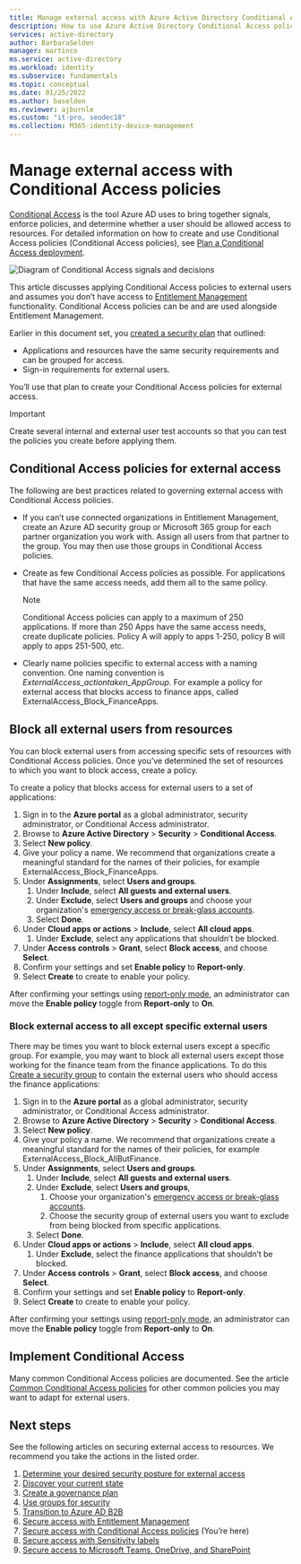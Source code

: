 ```yaml
---
title: Manage external access with Azure Active Directory Conditional Access 
description: How to use Azure Active Directory Conditional Access policies to secure external access to resources.
services: active-directory
author: BarbaraSelden
manager: martinco
ms.service: active-directory
ms.workload: identity
ms.subservice: fundamentals
ms.topic: conceptual
ms.date: 01/25/2022
ms.author: baselden
ms.reviewer: ajburnle
ms.custom: "it-pro, seodec18"
ms.collection: M365-identity-device-management
---
```

# Manage external access with Conditional Access policies 

[Conditional Access](../conditional-access/overview.md) is the tool Azure AD uses to bring together signals, enforce policies, and determine whether a user should be allowed access to resources. For detailed information on how to create and use Conditional Access policies (Conditional Access policies), see [Plan a Conditional Access deployment](../conditional-access/plan-conditional-access.md). 

![Diagram of Conditional Access signals and decisions](media/secure-external-access//7-conditional-access-signals.png)

This article discusses applying Conditional Access policies to external users and assumes you don’t have access to [Entitlement Management](../governance/entitlement-management-overview.md) functionality. Conditional Access policies can be and are used alongside Entitlement Management.

Earlier in this document set, you [created a security plan](3-secure-access-plan.md) that outlined:

* Applications and resources have the same security requirements and can be grouped for access.
* Sign-in requirements for external users.

You’ll use that plan to create your Conditional Access policies for external access. 

> [!IMPORTANT]
> Create several internal and external user test accounts so that you can test the policies you create before applying them.

## Conditional Access policies for external access

The following are best practices related to governing external access with Conditional Access policies.

* If you can’t use connected organizations in Entitlement Management, create an Azure AD security group or Microsoft 365 group for each partner organization you work with. Assign all users from that partner to the group. You may then use those groups in Conditional Access policies.

* Create as few Conditional Access policies as possible. For applications that have the same access needs, add them all to the same policy.  

   > [!NOTE]
   > Conditional Access policies can apply to a maximum of 250 applications. If more than 250 Apps have the same access needs, create duplicate policies. Policy A will apply to apps 1-250, policy B will apply to apps 251-500, etc.

* Clearly name policies specific to external access with a naming convention. One naming convention is *ExternalAccess_actiontaken_AppGroup*. For example a policy for external access that blocks access to finance apps, called ExternalAccess_Block_FinanceApps.

## Block all external users from resources

You can block external users from accessing specific sets of resources with Conditional Access policies. Once you’ve determined the set of resources to which you want to block access, create a policy.

To create a policy that blocks access for external users to a set of applications:

1. Sign in to the **Azure portal** as a global administrator, security administrator, or Conditional Access administrator.
1. Browse to **Azure Active Directory** > **Security** > **Conditional Access**.
1. Select **New policy**.
1. Give your policy a name. We recommend that organizations create a meaningful standard for the names of their policies, for example ExternalAccess_Block_FinanceApps.
1. Under **Assignments**, select **Users and groups**.
   1. Under **Include**, select **All guests and external users**. 
   1. Under **Exclude**, select **Users and groups** and choose your organization's [emergency access or break-glass accounts](../roles/security-emergency-access.md). 
   1. Select **Done**.
1. Under **Cloud apps or actions** > **Include**, select **All cloud apps**.
   1. Under **Exclude**, select any applications that shouldn’t be blocked.
1. Under **Access controls** > **Grant**, select **Block access**, and choose **Select**.
1. Confirm your settings and set **Enable policy** to **Report-only**.
1. Select **Create** to create to enable your policy.

After confirming your settings using [report-only mode](../conditional-access/howto-conditional-access-insights-reporting.md), an administrator can move the **Enable policy** toggle from **Report-only** to **On**.

### Block external access to all except specific external users

There may be times you want to block external users except a specific group. For example, you may want to block all external users except those working for the finance team from the finance applications. To do this [Create a security group](active-directory-groups-create-azure-portal.md) to contain the external users who should access the finance applications:

1. Sign in to the **Azure portal** as a global administrator, security administrator, or Conditional Access administrator.
1. Browse to **Azure Active Directory** > **Security** > **Conditional Access**.
1. Select **New policy**.
1. Give your policy a name. We recommend that organizations create a meaningful standard for the names of their policies, for example ExternalAccess_Block_AllButFinance.
1. Under **Assignments**, select **Users and groups**.
   1. Under **Include**, select **All guests and external users**. 
   1. Under **Exclude**, select **Users and groups**, 
      1. Choose your organization's [emergency access or break-glass accounts](../roles/security-emergency-access.md). 
      1. Choose the security group of external users you want to exclude from being blocked from specific applications.
   1. Select **Done**.
1. Under **Cloud apps or actions** > **Include**, select **All cloud apps**.
   1. Under **Exclude**, select the finance applications that shouldn’t be blocked.
1. Under **Access controls** > **Grant**, select **Block access**, and choose **Select**.
1. Confirm your settings and set **Enable policy** to **Report-only**.
1. Select **Create** to create to enable your policy.

After confirming your settings using [report-only mode](../conditional-access/howto-conditional-access-insights-reporting.md), an administrator can move the **Enable policy** toggle from **Report-only** to **On**.

## Implement Conditional Access

Many common Conditional Access policies are documented. See the article [Common Conditional Access policies](../conditional-access/concept-conditional-access-policy-common.md) for other common policies you may want to adapt for external users.

## Next steps

See the following articles on securing external access to resources. We recommend you take the actions in the listed order.

1. [Determine your desired security posture for external access](1-secure-access-posture.md)
1. [Discover your current state](2-secure-access-current-state.md)
1. [Create a governance plan](3-secure-access-plan.md)
1. [Use groups for security](4-secure-access-groups.md)
1. [Transition to Azure AD B2B](5-secure-access-b2b.md)
1. [Secure access with Entitlement Management](6-secure-access-entitlement-managment.md)
1. [Secure access with Conditional Access policies](7-secure-access-conditional-access.md) (You’re here)
1. [Secure access with Sensitivity labels](8-secure-access-sensitivity-labels.md)
1. [Secure access to Microsoft Teams, OneDrive, and SharePoint](9-secure-access-teams-sharepoint.md)
